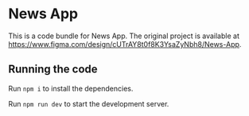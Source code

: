 
  # News App

  This is a code bundle for News App. The original project is available at https://www.figma.com/design/cUTrAY8t0f8K3YsaZyNbh8/News-App.

  ## Running the code

  Run `npm i` to install the dependencies.

  Run `npm run dev` to start the development server.
  